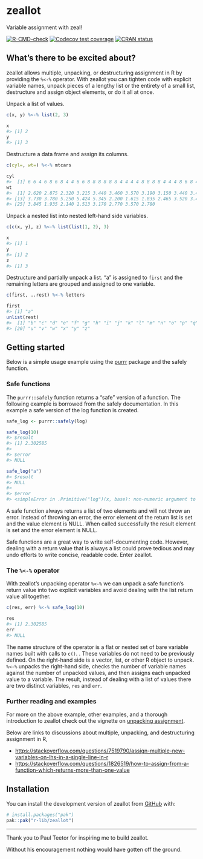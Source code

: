 
<!-- README.md is generated from README.Rmd. Please edit that file -->

# zeallot

Variable assignment with zeal!

<!-- badges: start -->

[![R-CMD-check](https://github.com/r-lib/zeallot/actions/workflows/R-CMD-check.yaml/badge.svg)](https://github.com/r-lib/zeallot/actions/workflows/R-CMD-check.yaml)
[![Codecov test
coverage](https://codecov.io/gh/r-lib/zeallot/graph/badge.svg)](https://app.codecov.io/gh/r-lib/zeallot)
[![CRAN
status](https://www.r-pkg.org/badges/version/zeallot)](https://CRAN.R-project.org/package=zeallot)
<!-- badges: end -->

## What’s there to be excited about?

zeallot allows multiple, unpacking, or destructuring assignment in R by
providing the `%<-%` operator. With zeallot you can tighten code with
explicit variable names, unpack pieces of a lengthy list or the entirety
of a small list, destructure and assign object elements, or do it all at
once.

Unpack a list of values.

``` r
c(x, y) %<-% list(2, 3)

x
#> [1] 2
y
#> [1] 3
```

Destructure a data frame and assign its columns.

``` r
c(cyl=, wt=) %<-% mtcars

cyl
#>  [1] 6 6 4 6 8 6 8 4 4 6 6 8 8 8 8 8 8 4 4 4 4 8 8 8 8 4 4 4 8 6 8 4
wt
#>  [1] 2.620 2.875 2.320 3.215 3.440 3.460 3.570 3.190 3.150 3.440 3.440 4.070
#> [13] 3.730 3.780 5.250 5.424 5.345 2.200 1.615 1.835 2.465 3.520 3.435 3.840
#> [25] 3.845 1.935 2.140 1.513 3.170 2.770 3.570 2.780
```

Unpack a nested list into nested left-hand side variables.

``` r
c(c(x, y), z) %<-% list(list(1, 2), 3)

x
#> [1] 1
y
#> [1] 2
z
#> [1] 3
```

Destructure and partially unpack a list. “a” is assigned to `first` and
the remaining letters are grouped and assigned to one variable.

``` r
c(first, ..rest) %<-% letters

first
#> [1] "a"
unlist(rest)
#>  [1] "b" "c" "d" "e" "f" "g" "h" "i" "j" "k" "l" "m" "n" "o" "p" "q" "r" "s" "t"
#> [20] "u" "v" "w" "x" "y" "z"
```

## Getting started

Below is a simple usage example using the
[purrr](https://github.com/tidyverse/purrr) package and the safely
function.

### Safe functions

The `purrr::safely` function returns a “safe” version of a function. The
following example is borrowed from the safely documentation. In this
example a safe version of the log function is created.

``` r
safe_log <- purrr::safely(log)

safe_log(10)
#> $result
#> [1] 2.302585
#> 
#> $error
#> NULL

safe_log("a")
#> $result
#> NULL
#> 
#> $error
#> <simpleError in .Primitive("log")(x, base): non-numeric argument to mathematical function>
```

A safe function always returns a list of two elements and will not throw
an error. Instead of throwing an error, the error element of the return
list is set and the value element is NULL. When called successfully the
result element is set and the error element is NULL.

Safe functions are a great way to write self-documenting code. However,
dealing with a return value that is always a list could prove tedious
and may undo efforts to write concise, readable code. Enter zeallot.

### The `%<-%` operator

With zeallot’s unpacking operator `%<-%` we can unpack a safe function’s
return value into two explicit variables and avoid dealing with the list
return value all together.

``` r
c(res, err) %<-% safe_log(10)

res
#> [1] 2.302585
err
#> NULL
```

The name structure of the operator is a flat or nested set of bare
variable names built with calls to `c()`. . These variables do not need
to be previously defined. On the right-hand side is a vector, list, or
other R object to unpack. `%<-%` unpacks the right-hand side, checks the
number of variable names against the number of unpacked values, and then
assigns each unpacked value to a variable. The result, instead of
dealing with a list of values there are two distinct variables, `res`
and `err`.

### Further reading and examples

For more on the above example, other examples, and a thorough
introduction to zeallot check out the vignette on [unpacking
assignment](vignettes/unpacking-assignment.Rmd).

Below are links to discussions about multiple, unpacking, and
destructuring assignment in R,

- <https://stackoverflow.com/questions/7519790/assign-multiple-new-variables-on-lhs-in-a-single-line-in-r>
- <https://stackoverflow.com/questions/1826519/how-to-assign-from-a-function-which-returns-more-than-one-value>

## Installation

You can install the development version of zeallot from
[GitHub](https://github.com/) with:

``` r
# install.packages("pak")
pak::pak("r-lib/zeallot")
```

------------------------------------------------------------------------

Thank you to Paul Teetor for inspiring me to build zeallot.

Without his encouragement nothing would have gotten off the ground.
